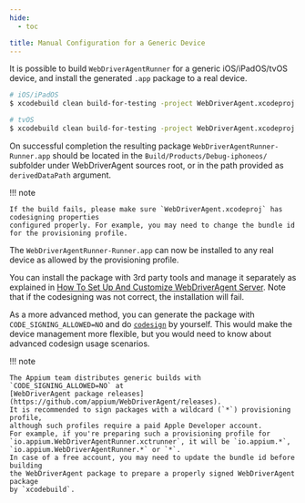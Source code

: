 ```yaml
---
hide:
  - toc

title: Manual Configuration for a Generic Device
---
```


It is possible to build `WebDriverAgentRunner` for a generic iOS/iPadOS/tvOS device, and install the
generated `.app` package to a real device.

```bash
# iOS/iPadOS
$ xcodebuild clean build-for-testing -project WebDriverAgent.xcodeproj -derivedDataPath appium_wda_ios -scheme WebDriverAgentRunner -destination generic/platform=iOS CODE_SIGNING_ALLOWED=YES

# tvOS
$ xcodebuild clean build-for-testing -project WebDriverAgent.xcodeproj -derivedDataPath appium_wda_tvos -scheme WebDriverAgentRunner_tvOS -destination generic/platform=tvOS CODE_SIGNING_ALLOWED=YES
```

On successful completion the resulting package `WebDriverAgentRunner-Runner.app` should be located
in the `Build/Products/Debug-iphoneos/` subfolder under WebDriverAgent sources root, or in the path
provided as `derivedDataPath` argument.

!!! note

    If the build fails, please make sure `WebDriverAgent.xcodeproj` has codesigning properties
    configured properly. For example, you may need to change the bundle id for the provisioning profile.

The `WebDriverAgentRunner-Runner.app` can now be installed to any real device as allowed by the
provisioning profile.

You can install the package with 3rd party tools and manage it separately as explained in
[How To Set Up And Customize WebDriverAgent Server](../guides/wda-custom-server.md). Note that if
the codesigning was not correct, the installation will fail.

As a more advanced method, you can generate the package with `CODE_SIGNING_ALLOWED=NO` and do
[`codesign`](https://developer.apple.com/documentation/xcode/using-the-latest-code-signature-format)
by yourself. This would make the device management more flexible, but you would need to know about
advanced codesign usage scenarios.

!!! note

    The Appium team distributes generic builds with `CODE_SIGNING_ALLOWED=NO` at
    [WebDriverAgent package releases](https://github.com/appium/WebDriverAgent/releases).
    It is recommended to sign packages with a wildcard (`*`) provisioning profile,
    although such profiles require a paid Apple Developer account.
    For example, if you're preparing such a provisioning profile for `io.appium.WebDriverAgentRunner.xctrunner`, it will be `io.appium.*`, `io.appium.WebDriverAgentRunner.*` or `*`.
    In case of a free account, you may need to update the bundle id before building
    the WebDriverAgent package to prepare a properly signed WebDriverAgent package
    by `xcodebuild`.
